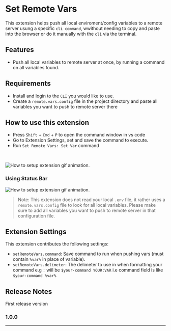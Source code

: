 # Set Remote Vars

This extension helps push all local enviroment/config variables to a remote server usung a specific `cli command`, wwithout needing to copy and paste into the browser or do it manually with the `cli` via the terminal.

## Features

- Push all local variables to remote server at once, by running a command on all variables found.

## Requirements

- Install and login to the `CLI` you would like to use.
- Create a `remote.vars.config` file in the project directory and paste all variables you want to push to remote server there

## How to use this extension

- Press `Shift` + `Cmd` + `P` to open the command window in vs code
- Go to Extension Settings, set and save the command to execute.
- Run `Set Remote Vars: Set Var` command

<br>

![How to setup extension gif animation](https://github.com/abdulrahimiliasu/set-remote-vars/blob/main/gifs/gif1.gif?raw=true).

### Using Status Bar

![How to setup extension gif animation](https://github.com/abdulrahimiliasu/set-remote-vars/blob/main/gifs/gif2.gif?raw=true).
<br>

> Note: This extension does not read your local `.env` file, it rather uses a `remote.vars.config` file to look for all local variables. Please make sure to add all variables you want to push to remote server in that configuration file.

## Extension Settings

This extension contributes the following settings:

- `setRemoteVars.command`: Save command to run when pushing vars (must contain `%var%` in place of variable).
- `setRemoteVars.delimeter`: The delimeter to use in when formatting your command e.g `:` wiil be `$your-command YOUR:VAR` i.e command field is like `$your-command %var%`

## Release Notes

First release version

### 1.0.0

---
